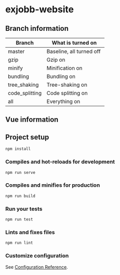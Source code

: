 # exjobb-website
## Branch information
| Branch         | What is turned on        |
|----------------|--------------------------|
| master         | Baseline, all turned off |
| gzip           | Gzip on                  |
| minify         | Minification on          |
| bundling       | Bundling on              |
| tree_shaking   | Tree-shaking on          |
| code_splitting | Code splitting on        |
| all            | Everything on            |

## Vue information
## Project setup
```
npm install
```

### Compiles and hot-reloads for development
```
npm run serve
```

### Compiles and minifies for production
```
npm run build
```

### Run your tests
```
npm run test
```

### Lints and fixes files
```
npm run lint
```

### Customize configuration
See [Configuration Reference](https://cli.vuejs.org/config/).
